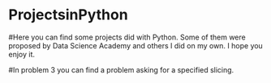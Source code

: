 # ProjectsinPython
#Here you can find some projects did with Python. Some of them were proposed by Data Science Academy and others I did on my own. I hope you enjoy it.

#In problem 3 you can find a problem asking for a specified slicing.
